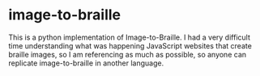 # image-to-braille
This is a python implementation of Image-to-Braille. I had a very difficult time understanding what was happening JavaScript websites that create braille images, so I am referencing as much as possible, so anyone can replicate image-to-braille in another language.
